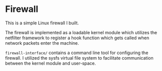 # Firewall

This is a simple Linux firewall I built. 

The firewall is implemented as a loadable kernel module which utilizes the netfilter framework to register a 
hook function which gets called when network packets enter the machine. 

`firewall-interface/` contains a command line tool for configuring the firewall. 
I utilized the sysfs virtual file system to facilitate communication between the kernel module and 
user-space. 
